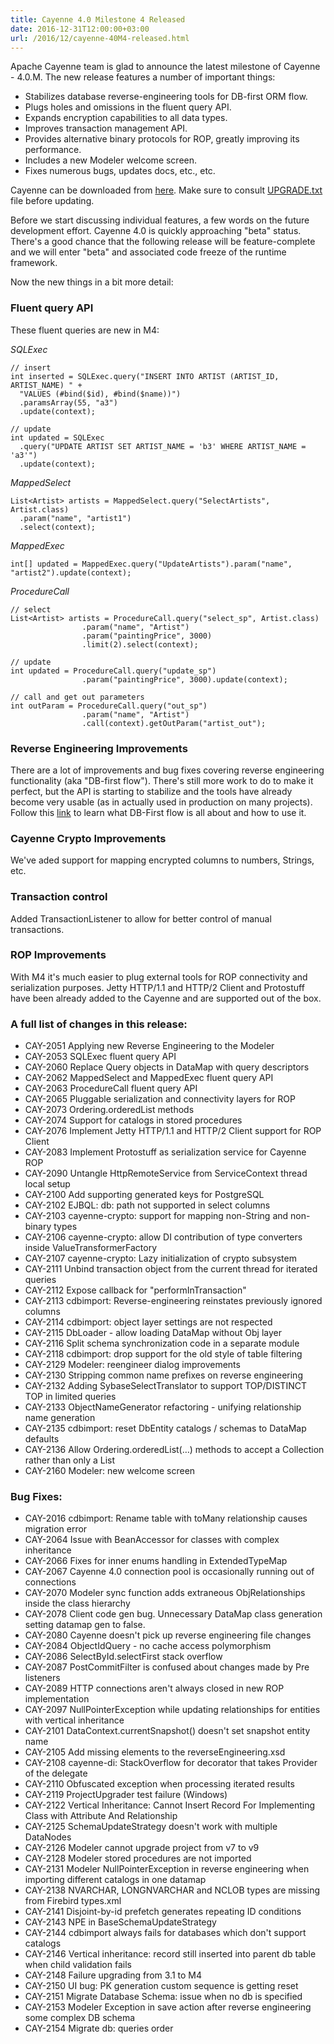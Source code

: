 ```yaml
---
title: Cayenne 4.0 Milestone 4 Released
date: 2016-12-31T12:00:00+03:00
url: /2016/12/cayenne-40M4-released.html
--- 
```


Apache Cayenne team is glad to announce the latest milestone of Cayenne - 4.0.M. The new release features a number of important things:

* Stabilizes database reverse-engineering tools for DB-first ORM flow.
* Plugs holes and omissions in the fluent query API.
* Expands encryption capabilities to all data types.
* Improves transaction management API.
* Provides alternative binary protocols for ROP, greatly improving its performance. 
* Includes a new Modeler welcome screen.
* Fixes numerous bugs, updates docs, etc., etc. 

Cayenne can be downloaded from [here](/download.html). Make sure to consult [UPGRADE.txt](https://github.com/apache/cayenne/blob/4.0.M4/docs/doc/src/main/resources/UPGRADE.txt) file before updating.

Before we start discussing individual features, a few words on the future development effort. Cayenne 4.0 is quickly approaching "beta" status. There's a good chance that the following release will be feature-complete and we will enter "beta" and associated code freeze of the runtime framework. 

Now the new things in a bit more detail:

### Fluent query API
These fluent queries are new in M4:

*SQLExec*

    // insert
    int inserted = SQLExec.query("INSERT INTO ARTIST (ARTIST_ID, ARTIST_NAME) " + 
      "VALUES (#bind($id), #bind($name))")
      .paramsArray(55, "a3")
      .update(context);
    
    // update
    int updated = SQLExec
      .query("UPDATE ARTIST SET ARTIST_NAME = 'b3' WHERE ARTIST_NAME = 'a3'")
      .update(context);

*MappedSelect*

    List<Artist> artists = MappedSelect.query("SelectArtists", Artist.class)
      .param("name", "artist1")
      .select(context);

*MappedExec*

    int[] updated = MappedExec.query("UpdateArtists").param("name", "artist2").update(context);

*ProcedureCall*

    // select
    List<Artist> artists = ProcedureCall.query("select_sp", Artist.class)
                    .param("name", "Artist")
                    .param("paintingPrice", 3000)
                    .limit(2).select(context);
    
    // update
    int updated = ProcedureCall.query("update_sp")
                    .param("paintingPrice", 3000).update(context);
    
    // call and get out parameters
    int outParam = ProcedureCall.query("out_sp")
                    .param("name", "Artist")
                    .call(context).getOutParam("artist_out");

### Reverse Engineering Improvements

There are a lot of improvements and bug fixes covering reverse engineering functionality (aka "DB-first flow"). There's still more work to do to make it perfect, but the API is starting to stabilize and the tools have already become very usable (as in actually used in production on many projects). Follow this [link](/docs/4.0/cayenne-guide/cayenne-guide-part4.html) to learn what DB-First flow is all about and how to use it.

### Cayenne Crypto Improvements

We've aded support for mapping encrypted columns to numbers, Strings, etc.

### Transaction control

Added TransactionListener to allow for better control of manual transactions. 

### ROP Improvements
With M4 it's much easier to plug external tools for ROP connectivity and serialization purposes. Jetty HTTP/1.1 and HTTP/2 Client and Protostuff have been already added to the Cayenne and are supported out of the box.

### A full list of changes in this release:

* CAY-2051 Applying new Reverse Engineering to the Modeler
* CAY-2053 SQLExec fluent query API
* CAY-2060 Replace Query objects in DataMap with query descriptors
* CAY-2062 MappedSelect and MappedExec fluent query API
* CAY-2063 ProcedureCall fluent query API
* CAY-2065 Pluggable serialization and connectivity layers for ROP
* CAY-2073 Ordering.orderedList methods
* CAY-2074 Support for catalogs in stored procedures
* CAY-2076 Implement Jetty HTTP/1.1 and HTTP/2 Client support for ROP Client
* CAY-2083 Implement Protostuff as serialization service for Cayenne ROP
* CAY-2090 Untangle HttpRemoteService from ServiceContext thread local setup
* CAY-2100 Add supporting generated keys for PostgreSQL
* CAY-2102 EJBQL: db: path not supported in select columns
* CAY-2103 cayenne-crypto: support for mapping non-String and non-binary types
* CAY-2106 cayenne-crypto: allow DI contribution of type converters inside ValueTransformerFactory
* CAY-2107 cayenne-crypto: Lazy initialization of crypto subsystem
* CAY-2111 Unbind transaction object from the current thread for iterated queries
* CAY-2112 Expose callback for "performInTransaction"
* CAY-2113 cdbimport: Reverse-engineering reinstates previously ignored columns
* CAY-2114 cdbimport: object layer settings are not respected
* CAY-2115 DbLoader - allow loading DataMap without Obj layer
* CAY-2116 Split schema synchronization code in a separate module
* CAY-2118 cdbimport: drop support for the old style of table filtering
* CAY-2129 Modeler: reengineer dialog improvements
* CAY-2130 Stripping common name prefixes on reverse engineering
* CAY-2132 Adding SybaseSelectTranslator to support TOP/DISTINCT TOP in limited queries
* CAY-2133 ObjectNameGenerator refactoring - unifying relationship name generation
* CAY-2135 cdbimport: reset DbEntity catalogs / schemas to DataMap defaults
* CAY-2136 Allow Ordering.orderedList(…) methods to accept a Collection rather than only a List
* CAY-2160 Modeler: new welcome screen

### Bug Fixes:

* CAY-2016 cdbimport: Rename table with toMany relationship causes migration error
* CAY-2064 Issue with BeanAccessor for classes with complex inheritance
* CAY-2066 Fixes for inner enums handling in ExtendedTypeMap
* CAY-2067 Cayenne 4.0 connection pool is occasionally running out of connections
* CAY-2070 Modeler sync function adds extraneous ObjRelationships inside the class hierarchy
* CAY-2078 Client code gen bug. Unnecessary DataMap class generation setting datamap gen to false.
* CAY-2080 Cayenne doesn't pick up reverse engineering file changes
* CAY-2084 ObjectIdQuery - no cache access polymorphism
* CAY-2086 SelectById.selectFirst stack overflow
* CAY-2087 PostCommitFilter is confused about changes made by Pre listeners
* CAY-2089 HTTP connections aren't always closed in new ROP implementation
* CAY-2097 NullPointerException while updating relationships for entities with vertical inheritance
* CAY-2101 DataContext.currentSnapshot() doesn't set snapshot entity name
* CAY-2105 Add missing elements to the reverseEngineering.xsd
* CAY-2108 cayenne-di: StackOverflow for decorator that takes Provider of the delegate
* CAY-2110 Obfuscated exception when processing iterated results
* CAY-2119 ProjectUpgrader test failure (Windows)
* CAY-2122 Vertical Inheritance: Cannot Insert Record For Implementing Class with Attribute And Relationship
* CAY-2125 SchemaUpdateStrategy doesn't work with multiple DataNodes
* CAY-2126 Modeler cannot upgrade project from v7 to v9
* CAY-2128 Modeler stored procedures are not imported
* CAY-2131 Modeler NullPointerException in reverse engineering when importing different catalogs in one datamap
* CAY-2138 NVARCHAR, LONGNVARCHAR and NCLOB types are missing from Firebird types.xml
* CAY-2141 Disjoint-by-id prefetch generates repeating ID conditions
* CAY-2143 NPE in BaseSchemaUpdateStrategy
* CAY-2144 cdbimport always fails for databases which don't support catalogs
* CAY-2146 Vertical inheritance: record still inserted into parent db table when child validation fails
* CAY-2148 Failure upgrading from 3.1 to M4
* CAY-2150 UI bug: PK generation custom sequence is getting reset
* CAY-2151 Migrate Database Schema: issue when no db is specified
* CAY-2153 Modeler Exception in save action after reverse engineering some complex DB schema
* CAY-2154 Migrate db: queries order